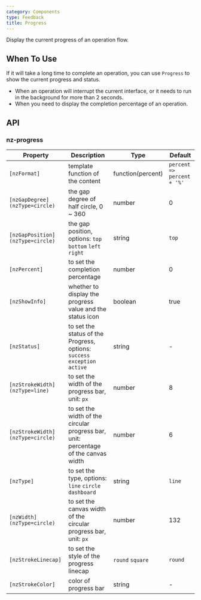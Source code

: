 ```yaml
---
category: Components
type: Feedback
title: Progress
---
```


Display the current progress of an operation flow.

## When To Use

If it will take a long time to complete an operation, you can use `Progress` to show the current progress and status.

- When an operation will interrupt the current interface, or it needs to run in the background for more than 2 seconds.
- When you need to display the completion percentage of an operation.

## API

### nz-progress

| Property | Description | Type | Default |
| -------- | ----------- | ---- | ------- |
| `[nzFormat]` | template function of the content | function(percent) | `percent => percent + '%'` |
| `[nzGapDegree]` `(nzType=circle)` | the gap degree of half circle, 0 ~ 360 | number | 0 |
| `[nzGapPosition]` `(nzType=circle)` | the gap position, options: `top` `bottom` `left` `right` | string | `top` |
| `[nzPercent]` | to set the completion percentage | number | 0 |
| `[nzShowInfo]` | whether to display the progress value and the status icon | boolean | true |
| `[nzStatus]` | to set the status of the Progress, options: `success` `exception` `active` | string | - |
| `[nzStrokeWidth]` `(nzType=line)` | to set the width of the progress bar, unit: `px` | number | 8 |
| `[nzStrokeWidth]` `(nzType=circle)` | to set the width of the circular progress bar, unit: percentage of the canvas width | number | 6 |
| `[nzType]` | to set the type, options: `line` `circle` `dashboard` | string | `line` |
| `[nzWidth]` `(nzType=circle)` | to set the canvas width of the circular progress bar, unit: `px` | number | 132 |
| `[nzStrokeLinecap]` | to set the style of the progress linecap | `round` `square` | `round` |
| `[nzStrokeColor]` | color of progress bar | string | - |